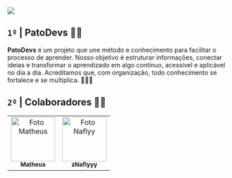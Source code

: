 ![](https://media.discordapp.net/attachments/1147184121337090048/1397799144411893770/DEVS_1.png?ex=68830965&is=6881b7e5&hm=8ce347734977690b5d2efa73dbfc34d2697d690739c34fe5ac74cbbe5aabf42b&=&format=webp&quality=lossless&width=1440&height=810)

## `1º` **|** PatoDevs 🦆🔥 

**PatoDevs** é um projeto que une método e conhecimento para facilitar o processo de aprender. Nosso objetivo é estruturar informações, conectar ideias e transformar o aprendizado em algo contínuo, acessível e aplicável no dia a dia. Acreditamos que, com organização, todo conhecimento se fortalece e se multiplica. 🚀👨‍💻



## `2º` **|** Colaboradores 🤝💙


<table>
  <tr>
    <td align="center">
      <a href="#" title="https://github.com/matheusfrdev">
        <img src="https://avatars.githubusercontent.com/u/122581322?v=4" width="100px;" alt="Foto Matheus"/><br>
        <sub>
          <b>Matheus</b>
        </sub>
      </a>
    </td>
        </td>
    <td align="center">
      <a href="#" title="https://github.com/zNaflyy">
        <img src="https://avatars.githubusercontent.com/u/82005263?v=4" width="100px;" alt="Foto Naflyy"/><br>
        <sub>
          <b>zNaflyyy</b>
        </sub>
      </a>
  </tr>
</table>
